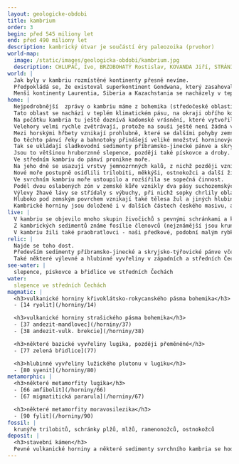 ```yaml
---
layout: geologicke-obdobi
title: kambrium
order: 3
begin: před 545 miliony let
end: před 490 miliony let
description: kambrický útvar je součástí éry paleozoika (prvohor)
world-map:
  image: /static/images/geologicka-obdobi/kambrium.jpg
  description: CHLUPÁČ, Ivo, BRZOBOHATÝ Rostislav, KOVANDA Jiří, STRÁNÍK Zdeněk. Geologická minulost České republiky. Vydání první. ACADEMIA, nakladatelství AV ČR. Praha, 2002. 436 stran. ISBN 80-200-0914-0
world: |
  Jak byly v kambriu rozmístěné kontinenty přesně nevíme.
  Předpokládá se, že existoval superkontinent Gondwana, který zasahoval od severního mírného pásu až k jižní polární oblasti.
  Menší kontinenty Laurentia, Siberia a Kazachstania se nacházely v teplém pásmu.
home: |
  Nejpodrobnější  zprávy o kambriu máme z bohemika (středočeské oblasti).
  Tato oblast se nachází v teplém klimatickém pásu, na okraji obřího kontinentu Gondwany.
  Na počátku kambria tu ještě doznívá kadomské vrásnění, které vytvořilo velké hory.
  Velehory velmi rychle zvětrávají, protože na souši ještě není žádná vegetace.
  Mezi horskými hřbety vznikají prohlubně, které se dalšími pohyby zemské kůry stávají stále hlubšími.
  Do těchto pánví řeky a bahnotoky přinášejí veliké množství horninových úlomků ze zvětrávajících pohoří.
  Tak se ukládají sladkovodní sedimenty příbramsko-jinecké pánve a skryjsko-týřovické pánve.
  Jsou to většinou hruborznné slepence, později také pískovce a droby.
  Ve středním kambriu do pánví pronikne moře. 
  Na jeho dně se usazují vrstvy jemnozrnných kalů, z nichž později vzniknou břidlice.
  Nové moře postupně osídlili trilobiti, měkkýši, ostnokožci a další živočichové.
  Ve svrchním kambriu moře ustoupilo a rozšířila se sopečná činnost.
  Podél dvou oslabených zón v zemské kůře vznikly dva pásy suchozemských vulkánů.
  Výlevy žhavé lávy se střídaly s výbuchy, při nichž sopky chrlily oblaka popela a kamenů - sopečných bomb.
  Hluboko pod zemským povrchem vznikají také tělesa žul a jiných hlubinných vyvřelin.
  Kambrické horniny jsou doložené i v dalších částech českého masivu, ale jejich historie je méně jasná.
live: |
  V kambriu se objevilo mnoho skupin živočichů s pevnými schránkami a krunýři, které se dobře zachovaly.
  Z kambrických sedimentů známe fosílie členovců (nejznámější jsou krunýře trilobitů), měkkýšů (ulity plžů, lastury mlžů, schránky hlavonožců), ostnokožců (příbuzní mořských hvězdic).
  V kambriu žili také praobratlovci - naši předkové, podobní malým rybkám.
relic: |
  Najde se toho dost.
  Především sedimenty příbramsko-jinecké a skryjsko-týřovické pánve včetně břidlic se spoustou zkamenělin trilobitů a jiných živočichů.
  Také některé výlevné a hlubinné vyvřeliny v západních a středních Čechách vznikly v kambriu a u některých  metamorfovaných hornin je kambrické stáří hodně pravděpodobné.
see-water: |
  slepence, pískovce a břidlice ve středních Čechách
water:
  slepence ve středních Čechách
magmatic: |
  <h3>vulkanické horniny křivoklátsko-rokycanského pásma bohemika</h3>
  - [14 ryolit](/horniny/14)

  <h3>vulkanické horniny strašického pásma bohemika</h3>
  - [37 andezit-mandlovec](/horniny/37)
  - [38 andezit-vulk. brekcie](/horniny/38)

  <h3>některé bazické vyvřeliny lugika, později přeměněné</h3>
  - [77 zelená břidlice](77)

  <h3>hlubinné vyvřeliny lužického plutonu v lugiku</h3>
  - [80 syenit](/horniny/80)
metamorphic: |
  <h3>některé metamorfity lugika</h3>
  - [66 amfibolit](/horniny/66)
  - [67 migmatitická pararula](/horniny/67)

  <h3>některé metamorfity moravosilezika</h3>
  - [90 fylit](/horniny/90)
fossil: |
  krunýře trilobitů, schránky plžů, mlžů, ramenonožců, ostnokožců
deposit: |
  <h3>stavební kámen</h3>
  Pevné vulkanické horniny a některé sedimenty svrchního kambria se hodí pro výrobu drceného kameniva.
---
```

